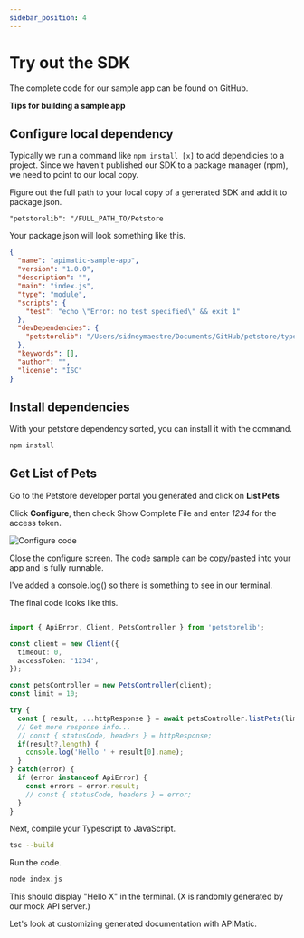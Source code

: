 ```yaml
---
sidebar_position: 4
---
```


# Try out the SDK

The complete code for our sample app can be found on GitHub.

**Tips for building a sample app**

## Configure local dependency
Typically we run a command like `npm install [x]` to add dependicies to a project. Since we haven't published our SDK to a package manager (npm), we need to point to our local copy. 

Figure out the full path to your local copy of a generated SDK and add it to package.json.

```
"petstorelib": "/FULL_PATH_TO/Petstore
```

Your package.json will look something like this.

``` json
{
  "name": "apimatic-sample-app",
  "version": "1.0.0",
  "description": "",
  "main": "index.js",
  "type": "module",
  "scripts": {
    "test": "echo \"Error: no test specified\" && exit 1"
  },
  "devDependencies": {
    "petstorelib": "/Users/sidneymaestre/Documents/GitHub/petstore/typescript/apimatic/Petstore"
  },
  "keywords": [],
  "author": "",
  "license": "ISC"
}
```

## Install dependencies

With your petstore dependency sorted, you can install it with the command.

``` bash
npm install
```

## Get List of Pets

Go to the Petstore developer portal you generated and click on **List Pets**

Click **Configure**, then check Show Complete File and enter *1234* for the access token.  

![Configure code](/img/apimatic-configure-code.png)

Close the configure screen. The code sample can be copy/pasted into your app and is fully runnable.

I've added a console.log() so there is something to see in our terminal.

The final code looks like this.

``` typescript

import { ApiError, Client, PetsController } from 'petstorelib';

const client = new Client({
  timeout: 0,
  accessToken: '1234',
});

const petsController = new PetsController(client);
const limit = 10;

try {
  const { result, ...httpResponse } = await petsController.listPets(limit);
  // Get more response info...
  // const { statusCode, headers } = httpResponse;
  if(result?.length) {  
    console.log('Hello ' + result[0].name);
  }
} catch(error) {
  if (error instanceof ApiError) {
    const errors = error.result;
    // const { statusCode, headers } = error;
  }
}
```

Next, compile your Typescript to JavaScript.

``` bash
tsc --build
```

Run the code.

``` bash
node index.js
```

This should display "Hello X" in the terminal. (X is randomly generated by our mock API server.)

Let's look at customizing generated documentation with APIMatic.